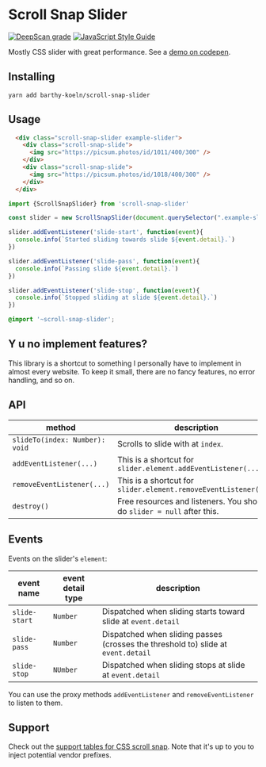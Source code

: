 # Scroll Snap Slider

[![DeepScan grade](https://deepscan.io/api/teams/11039/projects/14107/branches/253421/badge/grade.svg)](https://deepscan.io/dashboard#view=project&tid=11039&pid=14107&bid=253421)
[![JavaScript Style Guide](https://img.shields.io/badge/code_style-standard-brightgreen.svg)](https://standardjs.com)

Mostly CSS slider with great performance. See a [demo on codepen](https://codepen.io/BarthyB/pen/JjXgzOL).

## Installing

```shell script
yarn add barthy-koeln/scroll-snap-slider
```

## Usage

```html
  <div class="scroll-snap-slider example-slider">
    <div class="scroll-snap-slide">
      <img src="https://picsum.photos/id/1011/400/300" />
    </div>
    <div class="scroll-snap-slide">
      <img src="https://picsum.photos/id/1018/400/300" />
    </div>
  </div>
```

```javascript
import {ScrollSnapSlider} from 'scroll-snap-slider'

const slider = new ScrollSnapSlider(document.querySelector(".example-slider"));

slider.addEventListener('slide-start', function(event){
  console.info(`Started sliding towards slide ${event.detail}.`)
})

slider.addEventListener('slide-pass', function(event){
  console.info(`Passing slide ${event.detail}.`)
})

slider.addEventListener('slide-stop', function(event){
  console.info(`Stopped sliding at slide ${event.detail}.`)
})
```

```scss
@import '~scroll-snap-slider';
```

## Y u no implement features?

This library is a shortcut to something I personally have to
implement in almost every website. To keep it small, there are no fancy
features, no error handling, and so on.

## API

| method                          | description                                                             |
|-------------------------------- |-------------------------------------------------------------------------|
| `slideTo(index: Number): void` | Scrolls to slide with at `index`.                                       |
| `addEventListener(...)`         | This is a shortcut for `slider.element.addEventListener(...)`           |
| `removeEventListener(...)`      | This is a shortcut for `slider.element.removeEventListener(...)`        |
| `destroy()`                     | Free resources and listeners. You should do `slider = null` after this. |

## Events

Events on the slider's `element`:

| event name      | event detail type | description                                                                       |
|-----------------|-------------------|-----------------------------------------------------------------------------------|
| `slide-start`   | `Number`          | Dispatched when sliding starts toward slide at `event.detail`                     |
| `slide-pass`    | `Number`          | Dispatched when sliding passes (crosses the threshold to) slide at `event.detail` |
| `slide-stop`    | `NUmber`          | Dispatched when sliding stops at slide at `event.detail`                          |

You can use the proxy methods `addEventListener` and `removeEventListener` to listen to them.

## Support

Check out the
[support tables for CSS scroll snap](https://caniuse.com/css-snappoints).
Note that it's up to you to inject potential vendor prefixes.
